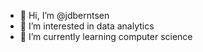 - 👋 Hi, I’m @jdberntsen
- 👀 I’m interested in data analytics
- 🌱 I’m currently learning computer science
